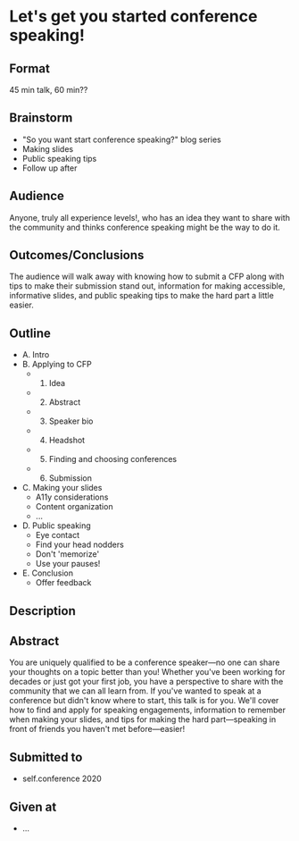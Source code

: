 # Let's get you started conference speaking!

## Format
45 min talk, 60 min??

## Brainstorm
- "So you want start conference speaking?" blog series
- Making slides
- Public speaking tips
- Follow up after


## Audience
Anyone, truly all experience levels!, who has an idea they want to share with the community and thinks conference speaking might be the way to do it.


## Outcomes/Conclusions
The audience will walk away with knowing how to submit a CFP along with tips to make their submission stand out, information for making accessible, informative slides, and public speaking tips to make the hard part a little easier. 


## Outline
- A. Intro
- B. Applying to CFP
    - 1. Idea
    - 2. Abstract
    - 3. Speaker bio
    - 4. Headshot
    - 5. Finding and choosing conferences
    - 6. Submission
- C. Making your slides
    - A11y considerations
    - Content organization
    - ...
- D. Public speaking
    - Eye contact
    - Find your head nodders
    - Don't 'memorize'
    - Use your pauses!
- E. Conclusion
    - Offer feedback

## Description


## Abstract
You are uniquely qualified to be a conference speaker—no one can share your thoughts on a topic better than you! Whether you've been working for decades or just got your first job, you have a perspective to share with the community that we can all learn from. If you've wanted to speak at a conference but didn't know where to start, this talk is for you. We'll cover how to find and apply for speaking engagements, information to remember when making your slides, and tips for making the hard part—speaking in front of friends you haven't met before—easier! 

## Submitted to
- self.conference 2020


## Given at
- ...
